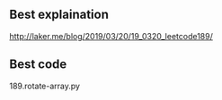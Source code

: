 ## Best explaination
http://laker.me/blog/2019/03/20/19_0320_leetcode189/

## Best code
189.rotate-array.py
